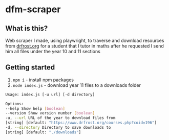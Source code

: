 # dfm-scraper

## What is this?

Web scraper I made, using playwright, to traverse and download resources from [drfrost.org](https://www.drfrost.org/courses.php?sid=2596) for a student that I tutor in maths after he requested I send him all files under the year 10 and 11 sections

## Getting started

1. `npm i` - install npm packages
2. `node index.js` - download year 11 files to a downloads folder
```bash
Usage: index.js [-u url] [-d directory]

Options:
--help Show help [boolean]
--version Show version number [boolean]
-u, --url URL of the year to download files from
[string] [default: "https://www.drfrost.org/courses.php?coid=196"]
-d, --directory Directory to save downloads to
[string] [default: "./downloads"]
```
